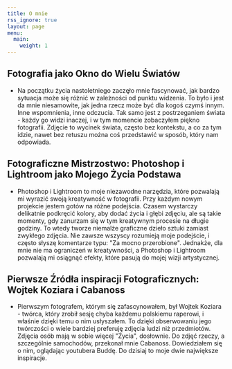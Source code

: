 ```yaml
---
title: O mnie 
rss_ignore: true
layout: page
menu:
  main:
    weight: 1
---
```


## Fotografia jako Okno do Wielu Światów
- Na początku życia nastoletniego zaczęło mnie fascynować, jak bardzo sytuacja może się różnić w zależności od punktu widzenia. To było i jest da mnie niesamowite, jak jedna rzecz może być dla kogoś czymś innym. Inne wspomnienia, inne odczucia. Tak samo jest z postrzeganiem świata - każdy go widzi inaczej, i w tym momencie zobaczyłem piękno fotografii. Zdjęcie to wycinek świata, często bez kontekstu, a co za tym idzie, nawet bez retuszu można coś przedstawić w sposób, który nam odpowiada.

## Fotograficzne Mistrzostwo: Photoshop i Lightroom jako Mojego Życia Podstawa

- Photoshop i Lightroom to moje niezawodne narzędzia, które pozwalają mi wyrazić swoją kreatywność w fotografii. Przy każdym nowym projekcie jestem gotów na różne podejścia. Czasem wystarczy delikatnie podkręcić kolory, aby dodać życia i głębi zdjęciu, ale są takie momenty, gdy zanurzam się w tym kreatywnym procesie na długie godziny. To wtedy tworze niemalże graficzne dzieło sztuki zamiast zwykłego zdjęcia. Nie zawsze wszyscy rozumieją moje podejście, i często słyszę komentarze typu: "Za mocno przerobione". Jednakże, dla mnie nie ma ograniczeń w kreatywności, a Photoshop i Lightroom pozwalają mi osiągnąć efekty, które pasują do mojej wizji artystycznej.

## Pierwsze Źródła inspiracji Fotograficznych: Wojtek Koziara i Cabanoss

- Pierwszym fotografem, którym się zafascynowałem, był Wojtek Koziara - twórca, który zrobił sesję chyba każdemu polskiemu raperowi, i właśnie dzięki temu o nim usłyszałem. To dzięki obserwowaniu jego twórczości o wiele bardziej preferuję zdjęcia ludzi niż przedmiotów. Zdjęcia osób mają w sobie więcej "Życia", dosłownie. Do zdjęć rzeczy, a szczególnie samochodów, przekonał mnie Cabanoss. Dowiedziałem się o nim, oglądając youtubera Buddę. Do dzisiaj to moje dwie największe inspiracje.
